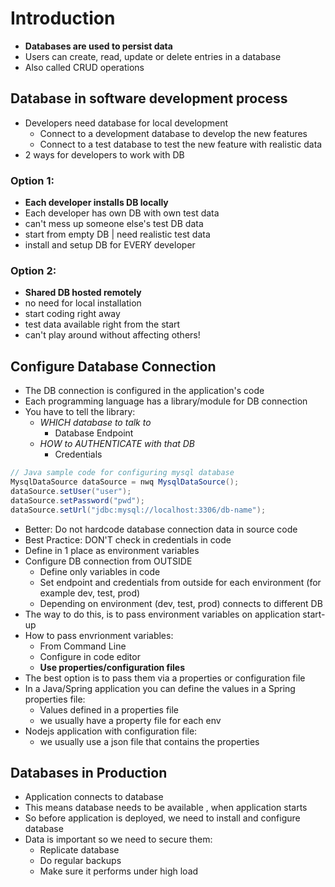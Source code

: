 # Introduction

- **Databases are used to persist data**
- Users can create, read, update or delete entries in a database
- Also called CRUD operations

## Database in software development process
- Developers need database for local development
  - Connect to a development database to develop the new features
  - Connect to a test database to test the new feature with realistic data
- 2 ways for developers to work with DB

### Option 1:
- **Each developer installs DB locally**
- Each developer has own DB with own test data
- can't mess up someone else's test DB data
- start from empty DB | need realistic test data
- install and setup DB for EVERY developer

### Option 2:
- **Shared DB hosted remotely**
- no need for local installation
- start coding right away
- test data available right from the start
- can't play around without affecting others!

## Configure Database Connection
- The DB connection is configured in the application's code
- Each programming language has a library/module for DB connection
- You have to tell the library:
  - *WHICH database to talk to*
    - Database Endpoint
  - *HOW to AUTHENTICATE with that DB*
    - Credentials

```java
// Java sample code for configuring mysql database
MysqlDataSource dataSource = nwq MysqlDataSource();
dataSource.setUser("user");
dataSource.setPassword("pwd");
dataSource.setUrl("jdbc:mysql://localhost:3306/db-name");
```
- Better: Do not hardcode database connection data in source code
- Best Practice: DON'T check in credentials in code
- Define in 1 place as environment variables
- Configure DB connection from OUTSIDE
  - Define only variables in code
  - Set endpoint and credentials from outside for each environment (for example dev, test, prod)
  - Depending on environment (dev, test, prod) connects to different DB
- The way to do this, is to pass environment variables on application start-up
- How to pass envrionment variables:
  - From Command Line
  - Configure in code editor
  - **Use properties/configuration files**
- The best option is to pass them via a properties or configuration file
- In a Java/Spring application you can define the values in a Spring properties file: 
  - Values defined in a properties file
  - we usually have a property file for each env
- Nodejs application with configuration file:
  - we usually use a json file that contains the properties

## Databases in Production
- Application connects to database
- This means database needs to be available , when application starts
- So before application is deployed, we need to install and configure database
- Data is important so we need to secure them:
  - Replicate database
  - Do regular backups
  - Make sure it performs under high load
